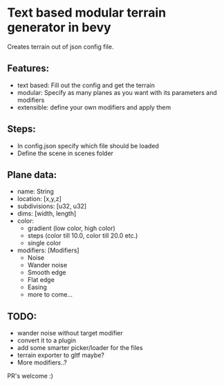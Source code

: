 # Text based modular terrain generator in bevy

Creates terrain out of json config file. 

## Features:

- text based: Fill out the config and get the terrain
- modular: Specify as many planes as you want with its parameters and modifiers
- extensible: define your own modifiers and apply them


## Steps:

- In config.json specify which file should be loaded
- Define the scene in scenes folder


## Plane data:
- name:  String
- location: [x,y,z]
- subdivisions: [u32, u32]
- dims: [width, length]
- color: 
    - gradient (low color, high color)
    - steps     (color till 10.0, color till 20.0 etc.)
    - single color 
- modifiers: [Modifiers]
    - Noise
    - Wander noise
    - Smooth edge
    - Flat edge
    - Easing
    - more to come...

## TODO:
- wander noise without target modifier
- convert it to a plugin
- add some smarter picker/loader for the files
- terrain exporter to gltf maybe?
- More modifiers..?



PR's welcome :)